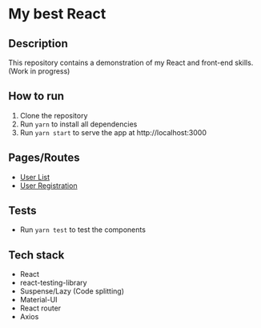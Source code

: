 # My best React

## Description
This repository contains a demonstration of my React and front-end skills. (Work in progress)

## How to run
1. Clone the repository
2. Run `yarn` to install all dependencies
3. Run `yarn start` to serve the app at http://localhost:3000

## Pages/Routes
- [User List](http://localhost:3000/users)
- [User Registration](http://localhost:3000/users/new)

## Tests
- Run `yarn test` to test the components

## Tech stack
- React
- react-testing-library
- Suspense/Lazy (Code splitting)
- Material-UI
- React router
- Axios
